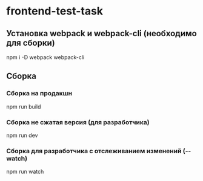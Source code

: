 # frontend-test-task

## Установка webpack и webpack-cli (необходимо для сборки)

npm i -D webpack webpack-cli

## Сборка

### Сборка на продакшн

npm run build

### Сборка не сжатая версия (для разработчика)

npm run dev

### Сборка для разработчика с отслеживанием изменений (--watch)

npm run watch
